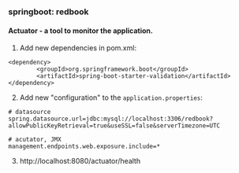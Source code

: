 ### springboot: redbook

#### Actuator - a tool to monitor the application.

1. Add new dependencies in pom.xml:
```
<dependency>
        <groupId>org.springframework.boot</groupId>
        <artifactId>spring-boot-starter-validation</artifactId>
</dependency>
```
2. Add new "configuration" to the `application.properties`:
```
# datasource
spring.datasource.url=jdbc:mysql://localhost:3306/redbook?allowPublicKeyRetrieval=true&useSSL=false&serverTimezone=UTC

# acutator, JMX
management.endpoints.web.exposure.include=*
```

3. http://localhost:8080/actuator/health
